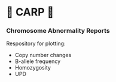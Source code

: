 # :tropical_fish:	 CARP :tropical_fish:	
### Chromosome Abnormality Reports

Respository for plotting:
- Copy number changes
- B-allele frequency
- Homozygosity
- UPD
